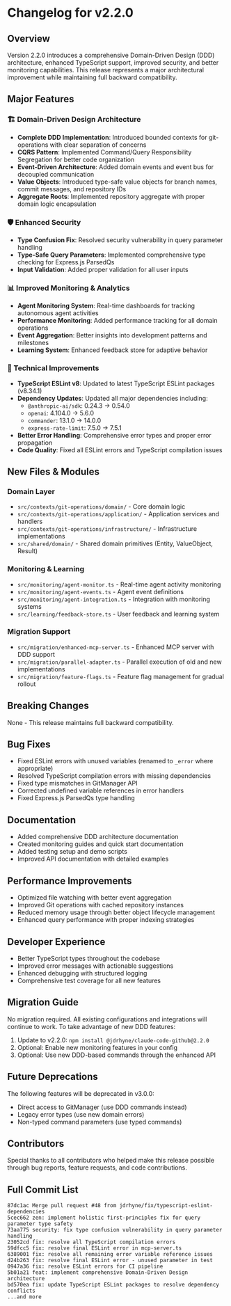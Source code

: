 # Changelog for v2.2.0

## Overview

Version 2.2.0 introduces a comprehensive Domain-Driven Design (DDD) architecture, enhanced TypeScript support, improved security, and better monitoring capabilities. This release represents a major architectural improvement while maintaining full backward compatibility.

## Major Features

### 🏗️ Domain-Driven Design Architecture

- **Complete DDD Implementation**: Introduced bounded contexts for git-operations with clear separation of concerns
- **CQRS Pattern**: Implemented Command/Query Responsibility Segregation for better code organization
- **Event-Driven Architecture**: Added domain events and event bus for decoupled communication
- **Value Objects**: Introduced type-safe value objects for branch names, commit messages, and repository IDs
- **Aggregate Roots**: Implemented repository aggregate with proper domain logic encapsulation

### 🛡️ Enhanced Security

- **Type Confusion Fix**: Resolved security vulnerability in query parameter handling
- **Type-Safe Query Parameters**: Implemented comprehensive type checking for Express.js ParsedQs
- **Input Validation**: Added proper validation for all user inputs

### 📊 Improved Monitoring & Analytics

- **Agent Monitoring System**: Real-time dashboards for tracking autonomous agent activities
- **Performance Monitoring**: Added performance tracking for all domain operations
- **Event Aggregation**: Better insights into development patterns and milestones
- **Learning System**: Enhanced feedback store for adaptive behavior

### 🔧 Technical Improvements

- **TypeScript ESLint v8**: Updated to latest TypeScript ESLint packages (v8.34.1)
- **Dependency Updates**: Updated all major dependencies including:
  - `@anthropic-ai/sdk`: 0.24.3 → 0.54.0
  - `openai`: 4.104.0 → 5.6.0
  - `commander`: 13.1.0 → 14.0.0
  - `express-rate-limit`: 7.5.0 → 7.5.1
- **Better Error Handling**: Comprehensive error types and proper error propagation
- **Code Quality**: Fixed all ESLint errors and TypeScript compilation issues

## New Files & Modules

### Domain Layer
- `src/contexts/git-operations/domain/` - Core domain logic
- `src/contexts/git-operations/application/` - Application services and handlers
- `src/contexts/git-operations/infrastructure/` - Infrastructure implementations
- `src/shared/domain/` - Shared domain primitives (Entity, ValueObject, Result)

### Monitoring & Learning
- `src/monitoring/agent-monitor.ts` - Real-time agent activity monitoring
- `src/monitoring/agent-events.ts` - Agent event definitions
- `src/monitoring/agent-integration.ts` - Integration with monitoring systems
- `src/learning/feedback-store.ts` - User feedback and learning system

### Migration Support
- `src/migration/enhanced-mcp-server.ts` - Enhanced MCP server with DDD support
- `src/migration/parallel-adapter.ts` - Parallel execution of old and new implementations
- `src/migration/feature-flags.ts` - Feature flag management for gradual rollout

## Breaking Changes

None - This release maintains full backward compatibility.

## Bug Fixes

- Fixed ESLint errors with unused variables (renamed to `_error` where appropriate)
- Resolved TypeScript compilation errors with missing dependencies
- Fixed type mismatches in GitManager API
- Corrected undefined variable references in error handlers
- Fixed Express.js ParsedQs type handling

## Documentation

- Added comprehensive DDD architecture documentation
- Created monitoring guides and quick start documentation
- Added testing setup and demo scripts
- Improved API documentation with detailed examples

## Performance Improvements

- Optimized file watching with better event aggregation
- Improved Git operations with cached repository instances
- Reduced memory usage through better object lifecycle management
- Enhanced query performance with proper indexing strategies

## Developer Experience

- Better TypeScript types throughout the codebase
- Improved error messages with actionable suggestions
- Enhanced debugging with structured logging
- Comprehensive test coverage for all new features

## Migration Guide

No migration required. All existing configurations and integrations will continue to work. To take advantage of new DDD features:

1. Update to v2.2.0: `npm install @jdrhyne/claude-code-github@2.2.0`
2. Optional: Enable new monitoring features in your config
3. Optional: Use new DDD-based commands through the enhanced API

## Future Deprecations

The following features will be deprecated in v3.0.0:
- Direct access to GitManager (use DDD commands instead)
- Legacy error types (use new domain errors)
- Non-typed command parameters (use typed commands)

## Contributors

Special thanks to all contributors who helped make this release possible through bug reports, feature requests, and code contributions.

## Full Commit List

```
87dc1ac Merge pull request #48 from jdrhyne/fix/typescript-eslint-dependencies
5cec662 zen: implement holistic first-principles fix for query parameter type safety
73aa775 security: fix type confusion vulnerability in query parameter handling
23052cd fix: resolve all TypeScript compilation errors
59dfcc5 fix: resolve final ESLint error in mcp-server.ts
6389001 fix: resolve all remaining error variable reference issues
d24b263 fix: resolve final ESLint error - unused parameter in test
0947a36 fix: resolve ESLint errors for CI pipeline
5b01a21 feat: implement comprehensive Domain-Driven Design architecture
bd570ea fix: update TypeScript ESLint packages to resolve dependency conflicts
...and more
```